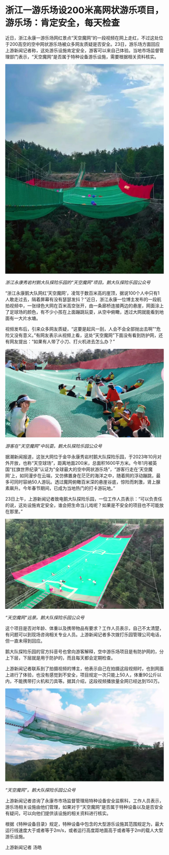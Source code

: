 # 浙江一游乐场设200米高网状游乐项目，游乐场：肯定安全，每天检查

近日，浙江永康一游乐场网红景点“天空魔网”的一段视频在网上走红，不过这处位于200高空的空中网状游乐场被众多网友质疑是否安全。23日，游乐场方面回应上游新闻记者称，这处游乐设施肯定安全，游客可以来自己体验。当地市场监督管理部门表示，“天空魔网”是否属于特种设备游乐设施，需要根据相关资料核实。

![60f60a123d2ae0337a8a8f23e2e1253a.jpg](https://raw.githubusercontent.com/qqhsx/qqnews_image/main/2024/02/23/浙江一游乐场设200米高网状游乐项目，游乐场：肯定安全，每天检查/60f60a123d2ae0337a8a8f23e2e1253a.jpg)

_浙江永康秀岩村鹅大队探险乐园的“天空魔网”项目。鹅大队探险乐园公众号_

“浙江永康鹅大队网红‘天空魔网’，凌驾于数百米高的崖顶，据说100个人中只有1人敢走过去，隔着屏幕有没有瑟瑟发抖？”近日，浙江永康一位博主发布的一段航拍视频中，一张绿色大网在百米高空张开，由一条廊桥连接两边的悬崖，网面涂上了足球场的颜色，有不少小孩在上面蹦跳玩耍，从空中俯瞰，透过大网就能看到地面有一大片水塘。

视频发布后，引来众多网友质疑，“这要是起风一刮，人会不会全部抛出去啊”“危险又没有意义。”有网友表示从视频上看，这处“天空魔网”下面没有看到防护网，还有网友提出：“如果有人带了小刀、打火机进去怎么办？”

![2e8a6882b1cc3a98323815c79adbd498.jpg](https://raw.githubusercontent.com/qqhsx/qqnews_image/main/2024/02/23/浙江一游乐场设200米高网状游乐项目，游乐场：肯定安全，每天检查/2e8a6882b1cc3a98323815c79adbd498.jpg)

_游客在“天空魔网”中玩耍。鹅大队探险乐园公众号_

据潮新闻报道，这张大网位于金华永康秀岩村鹅大队探险乐园，于2023年10月对外开放，也称“天空球场”，距离地面200米，总面积1600平方米。今年1月被英国“扛旗世界纪录”认证为“全球最大的空中网状游乐场”，“游客行走在‘天空魔网’上，如同漫步在云端，又仿佛置身在茫茫的海洋之中，随着网的浮动蹦跳，最多可同时容纳50人游玩。透过魔网俯瞰百米深的悬崖谷底，惊险而刺激，肾上腺素飙升。今年春节期间，已成为当地热门的打卡游玩地。”

23日上午，上游新闻记者致电鹅大队探险乐园，一位工作人员表示：“可以负责任的说，这处设施肯定安全，谁会把生命当儿戏呢？如果是不安全的项目也不可能放在那里。”

![45a4275e53951109aeec7001a2c55f05.jpg](https://raw.githubusercontent.com/qqhsx/qqnews_image/main/2024/02/23/浙江一游乐场设200米高网状游乐项目，游乐场：肯定安全，每天检查/45a4275e53951109aeec7001a2c55f05.jpg)

 _“天空魔网”远景。鹅大队探险乐园公众号_

这个项目是否对年龄、体重以及携带物品有要求？工作人员表示，自己不太清楚，有问题可以到现场咨询相关专业人员。上游新闻记者多次拨打乐园管理公司电话，但一直未得到回应。

鹅大队探险乐园的官方抖音号也曾向游客解释，空中游乐场项目是有防护网的，分上下层，下层就是用于防护的，而且每天都会定期检查。

上游新闻记者联系到了拍摄视频的博主，他表示自己在拍摄这段视频时，也到网面上进行了体验，也没有感觉到不安全，项目规定一次只能上50人，体重90公斤以内，不能携带打火机和刀具等。据其介绍，这段视频播放量全网已经达到150万。

![4bb9a690d04b3115634cb4beea25bddc.jpg](https://raw.githubusercontent.com/qqhsx/qqnews_image/main/2024/02/23/浙江一游乐场设200米高网状游乐项目，游乐场：肯定安全，每天检查/4bb9a690d04b3115634cb4beea25bddc.jpg)

 _“天空魔网”。鹅大队探险乐园公众号_

上游新闻记者咨询了永康市市场监督管理局特种设备安全监察科，工作人员表示，游乐场相关设施由他们管理，如果对于“天空魔网”是否属于特种设备以及是否安全有疑问，可以向他们提供该设施的相关资料进行核实。

根据《特种设备目录》规定，特种设备中包含的大型游乐设施其范围规定为，最大运行线速度大于或者等于2m/s，或者运行高度距地面高于或者等于2m的载人大型游乐设施。

上游新闻记者 汤皓

